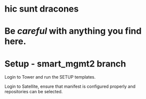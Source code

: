 # hic sunt dracones

# Be *careful* with anything you find here.

# Setup - smart_mgmt2 branch
Login to Tower and run the SETUP templates.

Login to Satellite, ensure that manifest is configured properly and repositories can be selected.
